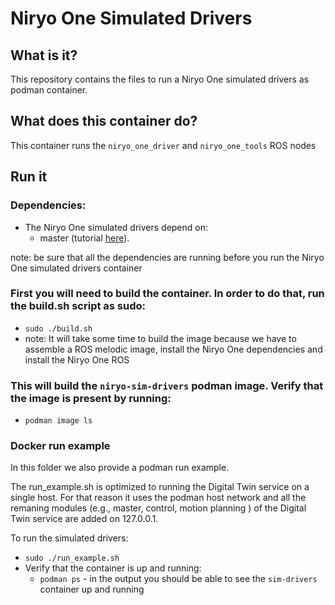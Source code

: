 # Niryo One Simulated Drivers

## What is it?

This repository contains the files to run a Niryo One simulated drivers as podman container. 

## What does this container do?

This container runs the `niryo_one_driver` and `niryo_one_tools` ROS nodes

## Run it  

### Dependencies:
- The Niryo One simulated drivers depend on:
    - master (tutorial [here](../../ros-master/)).
 
note: be sure that all the dependencies are running before you run the Niryo One simulated drivers container

### First you will need to build the container. In order to do that, run the build.sh script as sudo:
- `sudo ./build.sh`
- note: It will take some time to build the image because we have to assemble a ROS melodic image, install the Niryo One dependencies and install the Niryo One ROS  

### This will build the `niryo-sim-drivers` podman image. Verify that the image is present by running:
- `podman image ls`

### Docker run example
In this folder we also provide a podman run example. 

The run_example.sh is optimized to running the Digital Twin service on a single host. For that reason it uses the podman host network and all the remaning modules (e.g., master, control, motion planning ) of the Digital Twin service are added on 127.0.0.1.

To run the simulated drivers:
- `sudo ./run_example.sh`
- Verify that the container is up and running:
    - `podman ps` - in the output you should be able to see the `sim-drivers` container up and running


